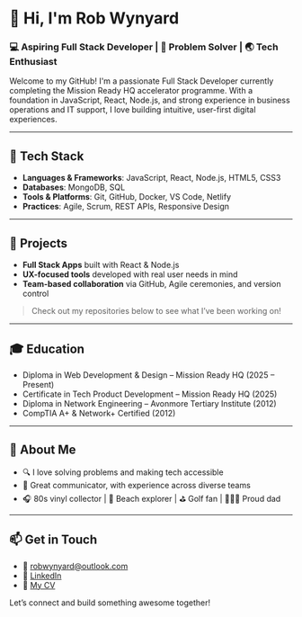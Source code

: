 # 👋 Hi, I'm Rob Wynyard

### 💻 Aspiring Full Stack Developer | 🎯 Problem Solver | 🌏 Tech Enthusiast

Welcome to my GitHub! I'm a passionate Full Stack Developer currently completing the Mission Ready HQ accelerator programme. With a foundation in JavaScript, React, Node.js, and strong experience in business operations and IT support, I love building intuitive, user-first digital experiences.

---

## 🔧 Tech Stack

- **Languages & Frameworks**: JavaScript, React, Node.js, HTML5, CSS3  
- **Databases**: MongoDB, SQL  
- **Tools & Platforms**: Git, GitHub, Docker, VS Code, Netlify  
- **Practices**: Agile, Scrum, REST APIs, Responsive Design  

---

## 🚀 Projects

- **Full Stack Apps** built with React & Node.js
- **UX-focused tools** developed with real user needs in mind
- **Team-based collaboration** via GitHub, Agile ceremonies, and version control

> Check out my repositories below to see what I’ve been working on!

---

## 🎓 Education

- Diploma in Web Development & Design – Mission Ready HQ (2025 – Present)  
- Certificate in Tech Product Development – Mission Ready HQ (2025)  
- Diploma in Network Engineering – Avonmore Tertiary Institute (2012)  
- CompTIA A+ & Network+ Certified (2012)

---

## 🧠 About Me

- 🔍 I love solving problems and making tech accessible
- 🤝 Great communicator, with experience across diverse teams
- 🎧 80s vinyl collector | 🌊 Beach explorer | ⛳ Golf fan | 👨‍👩‍👧 Proud dad

---

## 📫 Get in Touch

- 📧 robwynyard@outlook.com  
- 🔗 [LinkedIn](https://linkedin.com/in/rob-wynyard-567231358z)  
- 💼 [My CV](#)  

Let’s connect and build something awesome together!
